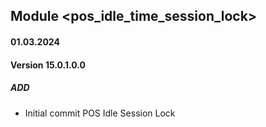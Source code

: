 ## Module <pos_idle_time_session_lock>

#### 01.03.2024
#### Version 15.0.1.0.0
##### ADD
- Initial commit POS Idle Session Lock
